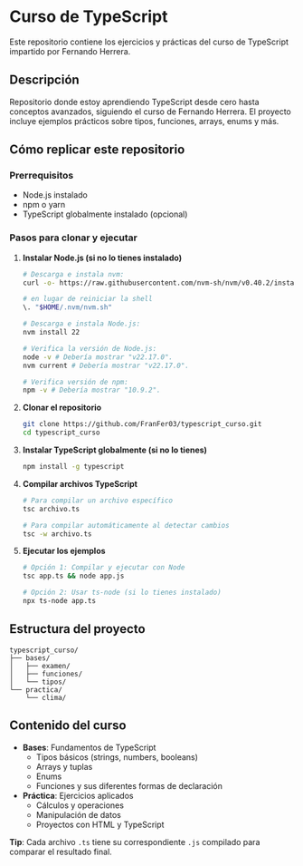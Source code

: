 # Curso de TypeScript

Este repositorio contiene los ejercicios y prácticas del curso de TypeScript impartido por Fernando Herrera.

## Descripción

Repositorio donde estoy aprendiendo TypeScript desde cero hasta conceptos avanzados, siguiendo el curso de Fernando Herrera. El proyecto incluye ejemplos prácticos sobre tipos, funciones, arrays, enums y más.

## Cómo replicar este repositorio

### Prerrequisitos

- Node.js instalado
- npm o yarn
- TypeScript globalmente instalado (opcional)

### Pasos para clonar y ejecutar

1. **Instalar Node.js (si no lo tienes instalado)**

   ```bash
   # Descarga e instala nvm:
   curl -o- https://raw.githubusercontent.com/nvm-sh/nvm/v0.40.2/install.sh | bash

   # en lugar de reiniciar la shell
   \. "$HOME/.nvm/nvm.sh"

   # Descarga e instala Node.js:
   nvm install 22

   # Verifica la versión de Node.js:
   node -v # Debería mostrar "v22.17.0".
   nvm current # Debería mostrar "v22.17.0".

   # Verifica versión de npm:
   npm -v # Debería mostrar "10.9.2".
   ```

2. **Clonar el repositorio**

   ```bash
   git clone https://github.com/FranFer03/typescript_curso.git
   cd typescript_curso
   ```

3. **Instalar TypeScript globalmente (si no lo tienes)**

   ```bash
   npm install -g typescript
   ```

4. **Compilar archivos TypeScript**

   ```bash
   # Para compilar un archivo específico
   tsc archivo.ts

   # Para compilar automáticamente al detectar cambios
   tsc -w archivo.ts
   ```

5. **Ejecutar los ejemplos**

   ```bash
   # Opción 1: Compilar y ejecutar con Node
   tsc app.ts && node app.js

   # Opción 2: Usar ts-node (si lo tienes instalado)
   npx ts-node app.ts
   ```

## Estructura del proyecto

```
typescript_curso/
├── bases/
│   ├── examen/
│   ├── funciones/
│   └── tipos/
└── practica/
    └── clima/
```

## Contenido del curso

- **Bases**: Fundamentos de TypeScript
  - Tipos básicos (strings, numbers, booleans)
  - Arrays y tuplas
  - Enums
  - Funciones y sus diferentes formas de declaración
- **Práctica**: Ejercicios aplicados
  - Cálculos y operaciones
  - Manipulación de datos
  - Proyectos con HTML y TypeScript

**Tip**: Cada archivo `.ts` tiene su correspondiente `.js` compilado para comparar el resultado final.
